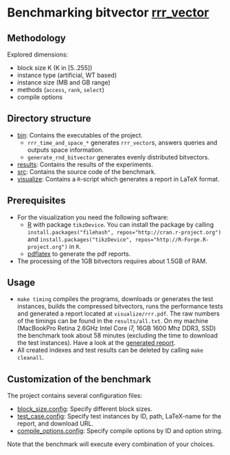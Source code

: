 # Benchmarking bitvector [rrr_vector](../../include/sdsl/rrr_vector.hpp)

## Methodology

Explored dimensions:
  
  * block size K (K in [5..255])
  * instance type (artificial, WT based)
  * instance size (MB and GB range)
  * methods (`access`, `rank`, `select`) 
  * compile options

## Directory structure

  * [bin](./bin): Contains the executables of the project.
    * `rrr_time_and_space_*` generates `rrr_vector`s, answers
               queries and outputs space information.
    * `generate_rnd_bitvector` generates evenly distributed bitvectors.
  * [results](./results): Contains the results of the experiments.
  * [src](./src):  Contains the source code of the benchmark.
  * [visualize](./visualize): Contains a `R`-script which generates
							  a report in LaTeX format.

## Prerequisites
  * For the visualization you need the following software:
    - [R][RPJ] with package `tikzDevice`. You can install the
      package by calling 
      `install.packages("filehash", repos="http://cran.r-project.org")`
	  and 
	  `install.packages("tikzDevice", repos="http://R-Forge.R-project.org")`
	  in `R`.
    - [pdflatex][LT] to generate the pdf reports.
  * The processing of the 1GB bitvectors requires about
    1.5GB of RAM.
		
## Usage

 * `make timing` compiles the programs, downloads or generates
    the test instances, builds the compressed bitvectors, 
    runs the performance tests and generated a report located at
   `visualize/rrr.pdf`. The raw numbers of the timings 
   can be found in the `results/all.txt`.
   On my machine (MacBookPro Retina 2.6GHz Intel Core i7,
   16GB 1600 Mhz DDR3, SSD) the benchmark took about 58 minutes
   (excluding the time to download the test instances).
   Have a look at the [generated report][RES].
 * All created indexes and test results can be deleted
   by calling `make cleanall`.

## Customization of the benchmark
  The project contains several configuration files:
 
  * [block_size.config][KCONFIG]: Specify different block sizes.
  * [test_case.config][TCCONF]: Specify test instances by
       ID, path, LaTeX-name for the report, and download URL.
  * [compile_options.config][CCONF]: Specify compile
    options by ID and option string.

  Note that the benchmark will execute every combination of your
  choices. 

[RPJ]: http://www.r-project.org/ "R"
[LT]: http://www.tug.org/applications/pdftex/ "pdflatex"
[RES]: https://github.com/simongog/simongog.github.com/raw/master/assets/images/rrr.pdf "rrr.pdf"
[KCONFIG]: ./block_size.config "block_size.config"
[TCCONF]: ./test_case.config "test_case.config"
[CCONF]: ./compile_options.config "compile_options.config"
[VCONF]: ./visualize/index-filter.config "index-filter.config"
